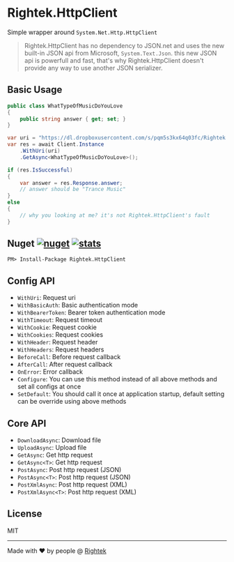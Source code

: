 # Rightek.HttpClient
Simple wrapper around `System.Net.Http.HttpClient`

> Rightek.HttpClient has no dependency to JSON.net and uses the new built-in JSON api from Microsoft, `System.Text.Json`. this new JSON api is powerfull and fast, that's why Rightek.HttpClient doesn't provide any way to use another JSON serializer.

## Basic Usage
```cs
public class WhatTypeOfMusicDoYouLove
{
    public string answer { get; set; }
}
```
```cs
var uri = "https://dl.dropboxusercontent.com/s/pqm5s3kx64q03fc/Rightek.HttpClient.json";
var res = await Client.Instance
    .WithUri(uri)
    .GetAsync<WhatTypeOfMusicDoYouLove>();

if (res.IsSuccessful)
{
    var answer = res.Response.answer;
    // answer should be "Trance Music"
}
else
{
    // why you looking at me? it's not Rightek.HttpClient's fault
}
```

## Nuget [![nuget](https://img.shields.io/nuget/v/Rightek.HttpClient.svg?color=%23268bd2&style=flat-square)](https://www.nuget.org/packages/Rightek.HttpClient) [![stats](https://img.shields.io/nuget/dt/Rightek.HttpClient.svg?color=%2382b414&style=flat-square)](https://www.nuget.org/stats/packages/Rightek.HttpClient?groupby=Version)

`PM> Install-Package Rightek.HttpClient`

## Config API

- `WithUri`:  Request uri
- `WithBasicAuth`:  Basic authentication mode
- `WithBearerToken`: Bearer token authentication mode
- `WithTimeout`: Request timeout
- `WithCookie`: Request cookie
- `WithCookies`: Request cookies
- `WithHeader`: Request header
- `WithHeaders`: Request headers
- `BeforeCall`: Before request callback
- `AfterCall`: After request callback
- `OnError`: Error callback
- `Configure`: You can use this method instead of all above methods and set all configs at once
- `SetDefault`: You should call it once at application startup, default setting can be override using above methods

## Core API

- `DownloadAsync`: Download file
- `UploadAsync`: Upload file
- `GetAsync`: Get http request
- `GetAsync<T>`: Get http request
- `PostAsync`: Post http request (JSON)
- `PostAsync<T>`: Post http request (JSON)
- `PostXmlAsync`: Post http request (XML)
- `PostXmlAsync<T>`: Post http request (XML)

## License
MIT

---
Made with ♥ by people @ [Rightek](http://rightek.ir)
